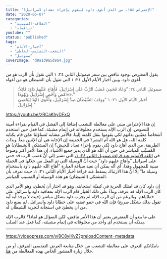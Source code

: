 ```yaml
---
title: "الإعتراض ١٥٤، من الذي أغوى داود ليقوم بإجراء تعدادٍ لاسرائيل؟"
date: "2020-05-07"
categories: 
  - "العلاقة-السببية"
  - "تناقضات"
youtube: ""
status: "published"
tags: 
  - "أخبار-الأيام"
  - "التشعب-التقليص-الخاطئ"
  - "صموئيل"
coverImage: "d9a1d9a5d9a4.jpg"
---
```


يقول المعترض بوجود تناقض بين سفر صموئيل الثاني ٢٤: ١ التي تقول بأن الرب هو من أغوى داود، وبين أخبار الأيام الأول ٢١: ١ التي تقول بأن الشيطان هو من أغواه.

> صموئيل الثاني ٢٤: ”وَعَادَ فَحَمِيَ غَضَبُ الرَّبِّ عَلَى إِسْرَائِيلَ، فَأَهَاجَ عَلَيْهِمْ دَاوُدَ قَائِلاً: «امْضِ وَأَحْصِ إِسْرَائِيلَ وَيَهُوذَا».“  
> أخبار الأيام الأول ٢١: ١ ”وَوَقَفَ الشَّيْطَانُ ضِدَّ إِسْرَائِيلَ، وَأَغْوَى دَاوُدَ لِيُحْصِيَ إِسْرَائِيلَ.“

https://youtu.be/zRCaKhyDFxQ

إن هذا الإعتراض مبني على مغالطة التشعب إضافةً إلى الفشل في القيام بقراءة أمينة للنصوص. إن الرب الإله يستخدم مخلوقاته في إتمام مشيئة، كما فعل حين استخدم أشخاصاً معيّنين بذاتهم لكي يقوموا بنقل كلمته إلينا. فالأمر مشابه لتساؤلنا عمّن قام بكتابة كلمة الله، هل هو الله أم البشر؟ في الحقيقة إن الإجابة هي أن الإثنين معاً. وبذات الطريقة، من الذي أهاج داود لكي يقوم بإجراء تعداد للجيش؟ إن المشتكي (الشيطان) هو المُسبِّب المباشر في حين أن الله هو الذي يدير جميع الأشياء. إن هذا الأمر أكثر وضوحاً في [اللغة الأصلية عند قراءة صمويل الثاني ٢٤: ١،](https://www.blueletterbible.org/kjv/2sa/21/1/t_conc_288001) التي تشير إلى أنَّ غضب الرب قد حمي على اسرائيل ”وأهاج عليهم داود“ حيث أنَّ الوسيلة التي تم الفعل من خلالها في الجملة مبنية للمجهول وهذا، أي أنّه يمكن أن نعيد صياغة العبارة ”أهاج الله عليهم داود باستخدام وسيلة ما“ إلا أنَّ هذا الارتباك يسقط عند قراءة أخبار الأيام الثاني ٢١: ١، حيث نعرف بأن المشتكي (الشيطان) هو هذه الوسيلة أو المسبب المباشر.

إن داود كان قد امتلك الحرية في كيفيّة استجابته. وهو قد اختار أن يُخطئ، وهو الأمر الذي كان الرب الإله قد عرفه، وبناءً على ذلك الخيار قام الرب الإله بمعاقبة داود واسرائيل على خطاياهم. وبالرغم من أن الرب الإله لم يجرب داود بشكل مباشر (حيث لا يوجد أية آية تقول بذلك بشكل صريح) فإن الله في حمو غضبه على خطايا داود واسرائيل، لم يمنع داود من أن يخطئ في استجابة لتجربة الشيطان له.

على ما يبدو أن المعترض يعتبر أن هذا الأمر تناقض، لكن السؤال هو لماذا؟ فالرب الإله يمنكه أن يستخدم أي واحد من مخلوقاته في إتمام مشيئته، كما فعل عند الصلب.

* * *

https://videopress.com/v/8C8yiKvZ?preloadContent=metadata

بامكانكم التعرف على مغالطة التشعب من خلال متابعة العرض التقديمي المرفق، أو من خلال زيارة المنشور الخاص بهذه المغالطة من [هنا](https://reasonofhope.com/2019/07/25/bifurcation/).
